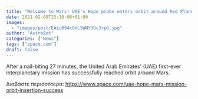 ```yaml
---
title: "Welcome to Mars! UAE's Hope probe enters orbit around Red Planet."
date: 2021-02-09T23:10:06+01:00
images:
  - "images/post/EAiuR94cGHL5WNY3UcJrpG.jpg"
author: "AstroBot"
categories: ["News"]
tags: ["space.com"]
draft: false
---
```


After a nail-biting 27 minutes, the United Arab Emirates' (UAE) first-ever interplanetary mission has successfully reached orbit around Mars. 

Διαβάστε περισσότερα: https://www.space.com/uae-hope-mars-mission-orbit-insertion-success
